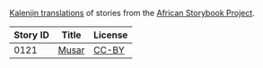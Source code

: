 [Kalenjin translations](http://my.africanstorybook.org/language/kalenjin) of stories from the [African Storybook Project](http://my.africanstorybook.org).

Story ID | Title | License
-------- | ----- | -------
0121 | [Musar](http://my.africanstorybook.org/stories/musar) | [CC-BY](https://creativecommons.org/licenses/by/3.0/)
